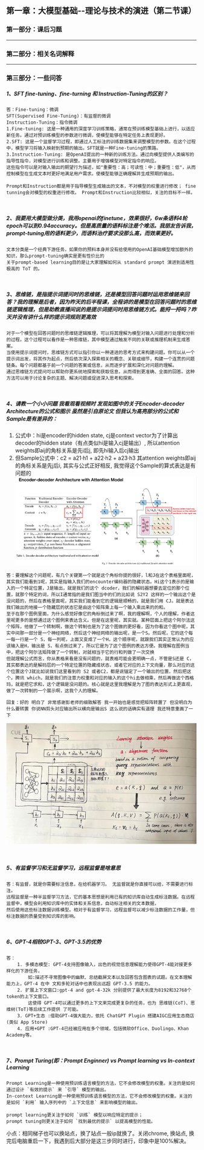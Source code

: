 ## 第一章：大模型基础--理论与技术的演进（第二节课）
### 第一部分：课后习题
<hr />

### 第二部分：相关名词解释
<hr />

### 第三部分：一些问答

##### 1、SFT fine-tuning、fine-turning 和 Instruction-Tuning的区别？
```text
答：Fine-tuning：微调
SFT(Supervised Fine-Tuning)：有监督的微调
Instruction-Tuning：指令微调
1.Fine-tuning: 这是一种通用的深度学习训练策略，通常在预训练模型基础上进行，以适应新任务。通过对预训练模型的参数进行微调，使模型能够在特定任务上表现更好。
2.SFT: 这是一个监督学习过程，即通过人工标注的训练数据集来调整模型的参数。在这个过程中，模型学习将输入映射到预期的输出。SFT就是一种Fine-tuning的策路。
3.Instruction-Tuning: 是OpenAI提出的一种新的训练方法。通过向模型提供人类编写的指导性指令，对模型进行训练和调整。主要用于增强模型对特定指令的响应。
这些指令可以是对输入输出的期望行为描述，如"重要性：高；可读性：中；重要性：低"，从而控制模型在生成文本时更好地满足用户需求。使模型能够正确理解并生成预期的输出。

Prompt和Instruction都是用于指导模型生成输出的文本，不对模型的权重进行修改； fine tunning会对模型的权重进行修改。 Prompt和Instruction比较相似，关注的目标不一样。
```
<br />

##### 2、我要用大模型做分类，我用openai的finetune，效果很好，6w条语料4轮epoch可以到0.94accuracy。但是高质量的语料标注是个难活。我朋友告诉我，prompt-tuning用的语料更少，而语料治疗要求没那么高，而效果更好。
```text
文本分类是一个经典下游任务，如果你的预料本身并没有给使用的OpenAI基础模型增加额外的知识，那么prompt-tuning确实是更有性价比的
关于prompt-based learning目的是让大家理解如何从 standard prompt 演进到适用性极高的 ToT 的。
```
<br />

##### 3、思维链，是指提示词提问时的思维链，还是模型回答问题时运用思维链来回答？我的理解是后者，因为昨天的后半程课，全程讲的是模型在回答问题时的思维链逻辑推理，但是助教直播间说的是提示词提问时用思维链方式。能捋一捋吗？昨天并没有讲什么样的提示词规则更高效

```text
对于一个模型在回答问题时的思维链逻辑推理，可以将其理解为模型对输入问题进行处理和分析的过程。这个过程可以看作是一种思维链，其中模型通过触发不同的关联或推理机制来生成答案。
当使用提示词提问时，思维链方式可以指引你以一种递进的思考方式来构建问题。你可以从一个提示词出发，将其作为起点，然后依次深入探索相关的概念、关联或细节，构建一个连贯的问题链条。每个问题都基于前一个问题的答案或信息，从而逐步扩展和深化对问题的理解。
通过思维链方式提问可以帮助你更系统地探索和获取信息，从而得到更准确、全面的回答。这种方法可以用于讨论复杂的主题、解决问题或促进深入思考和探索。
```
<br />

##### 4、请教一个小小问题 我看观看视频时 发现如图中的关于Encoder-decoder Architecture的公式和图示 虽然是引自原论文 但我认为高亮部分的公式和Sample是有差异的：
1. 公式中：hi是encoder的hidden state, cj是context vector为了计算出decoder的hidden state（有点类似hi是输入cj是输出）, 所以attention weights即aij的角标关系是先i后j, 即先hi输入后cj输出
2. 但Sample公式中：c2 = a21·h1 + a22·h2 + a23·h3 其attention weights即aij的角标关系是先j后i, 其实与公式正好相反, 我觉得这个Sample的算式表达是有问题的
![avatar](../resource/笔记2-3-4.1.png)

```text
答：要理解这个问题呢，有几个关键第一个就是这个角标你提的很好，l和J在这个表格里面呢，其实我们能看到1呢，其实是指输入我们的encounter编码器的隐藏状态。Hi这个1表示的是输入的一个特定位置，J是输出，就是我们的这个 dcoder，我们的解码器想要去定位的那个位置，就那个特定的词，所以I通常指的是我们图当中的们的比如说 S2Y2 这样的一个输出这个是没问题的，然后在表格里面呢，其实我们能看到它的逻辑是顺畅的，就是我们用 CJ。就是表达我们输出的地接一个隐藏层的状态它是由这个矩阵乘上每一个输入乘出来的的和。
至于在那个图例里面，为什么感觉好像它的角标倒过来了啊，我的理解啊，个人的理解，作者这里呢更多的是想通过这个图例来表达含义。但是在这里呢，其实就。某种层面上把这个阿尔法这个矩阵，他做了一个转制啊，做这个转制也是为了这个图做的更好看，因为你看这个图中呢，其实中间那一部分是一个神经网络，然后这个神经网络的输出呢，是一个S。然后呢，它的这个每一每一行是一个 S，每一列呢，上面又变成了一个H，这个顺序呢，就跟我们其实正常认为的应该输入是H，输出是 S，有点倒过来了，所以它是为了这个图例的表达方便。我理解在图例当中，把这个阿尔法矩阵做了一个转制，对就相当于它的行和列做了一次交换
但就理解公式而言，你从表格来看是没有问题的，就表格可能会更明确一点，不管是S还是 C，其实都表达的是解码层的一个特定位置的隐藏成状态，或者它对应的上下文向量，那么对应的这个位置这个J就比如说我们这里看到的 S2 或者C2，都是说锚定了一个输出的位置，然后把这个。腾讯 which，就是我们的注意力权重和对应的输入的这个hi去做相乘，然后再做这个西格玛，就是把它求和，这个逻辑是没问题的。核心就是这里我理解是为了图的表达形式上更直观，做了一次转制的一个展示啊，这我个人的理解。
```
```text 
回复：好的 明白了 非常感谢彭老师的细致解答 我一开始也是感觉把矩阵转置了 但没明白为什么要转置 你说NN剪头对应输出所以横向是输出S 这么说的话确实有道理 我还特意重画了一下 ￼
```
![avatar](../resource/笔记2-3-4.2.png)

<br />

##### 5、有监督学习和无监督学习，远程监督是啥意思
```text
答：有监督，就是你需要标注信息，在给机器学习。 无监督就是你直接可以给，不需要进行标注。 
远程监督是一种半监督学习方法，它的基本思想是利用已有的知识库自动生成标注数据。在远程监督中，模型会利用知识库中的实体和关系信息，自动标注相关的文本数据，
然后使用这些标注数据训练模型。相对于有监督学习，远程监督可以减少标注数据的工作量，但标注数据的质量受到知识库的影响。
```
<br />

##### 6、GPT-4相较GPT-3、GPT-3.5的优势
```text
答：
    1. 多模态模型: GPT-4支持图像输入，出色的视觉信息理解能力使得GPT-4能对接更多样化的下游任务， 
        如:描述不寻常图像中的幽默、总结截屏文本以及回答包含图表的试题。在文本理解能力上，GPT-4 在中 文和多轮对话中也表现出远超 GPT-3.5 的能力。
    2. 扩展上下文窗口:gpt-4 and gpt-4-32k 分别提供了最大长度为8192和32768个token的上下文窗口。
        这使得 GPT-4可以通过更多的上下文来完成更复杂的任务，也为 思维链(CoT)、思维树(ToT)等后续工作提供 了可能。
    3. GPT+生态 :借助GPT-4强大能力，依托 ChatGPT Plugin 搭建AIGC应用生态商店(类似 App Store)
    4. 应用+GPT :GPT-4已经被应用在多个领域，包括微软Office、Duolingo、Khan Academy等。
```
<br />

##### 7、Prompt Turing(即：Prompt Enginner) vs Prompt learning vs In-context Learning
```text
Prompt Learning是一种使用预训练语言模型的方法，它不会修改模型的权重。关注的是如何通过设计 `有效的提示` 来 `引导` 模型的输出。
In-context Learning是一种使用预训练语言模型的方法，它不会修改模型的权重。关注的是如何 `利用` 输入序列中的 `上下文信息` 来影响模型的输出。

prompt learning更关注于如何 `训练` 模型以响应特定的提示；
prompt tuning则更关注于如何 `找到最优的提示` 以提高模型的性能。
```

小点：相同梯子也可以换站点，换了站点一般ip就换了。关闭chrome, 换站点, 换完后电脑重启一下，我遇到后大部分是这三步同时进行，印象中是100%解决。
